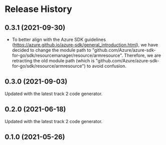 # Release History

## 0.3.1 (2021-09-30)
- To better align with the Azure SDK guidelines (https://azure.github.io/azure-sdk/general_introduction.html), we have decided to change the module path to "github.com/Azure/azure-sdk-for-go/sdk/resourcemanager/resource/armresource". Therefore, we are retracting the old module path (which is "github.com/Azure/azure-sdk-for-go/sdk/resource/armresource") to avoid confusion.

## 0.3.0 (2021-09-03)
Updated with the latest track 2 code generator.

## 0.2.0 (2021-06-18)
Updated with the latest track 2 code generator.

## 0.1.0 (2021-05-26)
